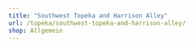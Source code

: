 ```yaml
---
title: "Southwest Topeka and Harrison Alley"
url: /topeka/southwest-topeka-and-harrison-alley/
shop: Allgemein
---
```

